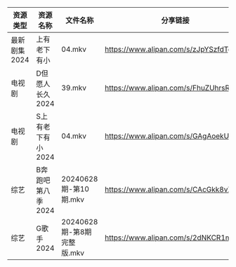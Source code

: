 | 资源类型     | 资源名称        | 文件名称                 | 分享链接                                 | 更新时间                |
| -------- | ----------- | -------------------- | ------------------------------------ | ------------------- |
| 最新剧集2024 | 上有老下有小      | 04.mkv               | https://www.alipan.com/s/zJpYSzfdTgF | 2024-06-29 00:10:54 |
| 电视剧      | D但愿人长久2024  | 39.mkv               | https://www.alipan.com/s/FhuZUhrsRyc | 2024-06-29 00:05:11 |
| 电视剧      | S上有老下有小2024 | 04.mkv               | https://www.alipan.com/s/GAgAoekUHew | 2024-06-29 00:06:45 |
| 综艺       | B奔跑吧第八季2024 | 20240628期-第10期.mkv   | https://www.alipan.com/s/CAcGkk8vZXT | 2024-06-29 00:07:42 |
| 综艺       | G歌手2024     | 20240628期-第8期完整版.mkv | https://www.alipan.com/s/2dNKCR1mK3D | 2024-06-29 00:08:00 |
